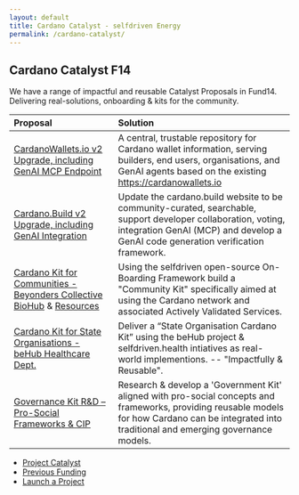 ```yaml
---
layout: default
title: Cardano Catalyst - selfdriven Energy
permalink: /cardano-catalyst/
---
```


## Cardano Catalyst F14

We have a range of impactful and reusable Catalyst Proposals in Fund14. Delivering real-solutions, onboarding & kits for the community.

| Proposal | Solution |
|:----------|:----------|
|[CardanoWallets.io v2 Upgrade, including GenAI MCP Endpoint](https://projectcatalyst.io/funds/14/cardano-open-ecosystem/cardanowalletsio-v2-upgrade-including-genai-mcp-endpoint)|A central, trustable repository for Cardano wallet information, serving builders, end users, organisations, and GenAI agents based on the existing https://cardanowallets.io|
|[Cardano.Build v2 Upgrade, including GenAI Integration](https://projectcatalyst.io/funds/14/cardano-open-ecosystem/cardanobuild-v2-upgrade-including-genai-integration)|Update the cardano.build website to be community-curated, searchable, support developer collaboration, voting, integration GenAI (MCP) and develop a GenAI code generation verification framework.|
|[Cardano Kit for Communities - Beyonders Collective BioHub](https://projectcatalyst.io/funds/14/cardano-use-cases-concepts/cardano-kit-for-communities-beyonders-collective-biohub) & [Resources](https://github.com/selfdriven-foundation/onboarding/tree/main/use-cases/beyonders-collective-biohub-mallorca)|Using the selfdriven open-source On-Boarding Framework build a "Community Kit" specifically aimed at using the Cardano network and associated Actively Validated Services.|
|[Cardano Kit for State Organisations - beHub Healthcare Dept.](https://projectcatalyst.io/funds/14/cardano-use-cases-partners-and-products/cardano-kit-for-state-organisations-behub-healthcare-dept)|Deliver a “State Organisation Cardano Kit” using the beHub project & selfdriven.health intiatives as real-world implementions. -- "Impactfully & Reusable".|
|[Governance Kit R&D – Pro-Social Frameworks & CIP](https://projectcatalyst.io/funds/14/cardano-use-cases-concepts/governance-kit-randd-pro-social-frameworks-or-cip)|Research & develop a 'Government Kit' aligned with pro-social concepts and frameworks, providing reusable models for how Cardano can be integrated into traditional and emerging governance models.|


- [Project Catalyst](https://projectcatalyst.io)
- [Previous Funding](https://selfdriven.fyi/energy)
- [Launch a Project](https://selfdriven.fyi/launch)